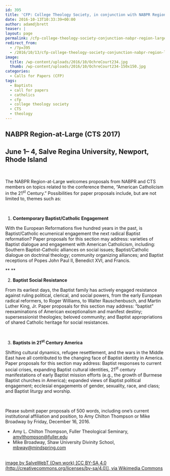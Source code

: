 ```yaml
---
id: 395
title: 'CFP: College Theology Society, in conjunction with NABPR Region at Large'
date: 2016-10-13T10:33:39+00:00
author: adamdjbrett
teaser: |
layout: page
permalink: /cfp-college-theology-society-conjunction-nabpr-region-large/
redirect_from:
  - /?p=395
  - /2016/10/13/cfp-college-theology-society-conjunction-nabpr-region-large/
image:
  title: /wp-content/uploads/2016/10/OchreCourt234.jpg
  thumb: /wp-content/uploads/2016/10/OchreCourt234-150x150.jpg
categories:
  - Calls for Papers (CFP)
tags:
  - Baptists
  - call for papers
  - catholics
  - cfp
  - college theology society
  - CTS
  - theology
---
```

## NABPR Region-at-Large (CTS 2017)

## <span data-term="goog_2013402302">June 1– 4</span>, Salve Regina University, Newport, Rhode Island

&nbsp;

The NABPR Region-at-Large welcomes proposals from NABPR and CTS members on topics related to the conference theme, “American Catholicism in the 21<sup>st</sup> Century.” Possibilities for paper proposals include, but are not limited to, themes such as:

&nbsp;

  1. **Contemporary Baptist/Catholic Engagement**

With the European Reformations five hundred years in the past, is Baptist/Catholic ecumenical engagement the next radical Baptist reformation? Paper proposals for this section may address: varieties of Baptist dialogue and engagement with American Catholicism, including: Southern Baptist-Catholic alliances on social issues; Baptist/Catholic dialogue on doctrinal theology; community organizing alliances; and Baptist receptions of Popes John Paul II, Benedict XVI, and Francis.

** **

<ol start="2">
  <li>
    <strong>Baptist Social Resistance</strong>
  </li>
</ol>

From its earliest days, the Baptist family has actively engaged resistance against ruling political, clerical, and social powers, from the early European radical reformers, to Roger Williams, to Walter Rauschenbusch, and Martin Luther King, Jr. Paper proposals for this section may address: “baptist” reexaminations of American exceptionalism and manifest destiny; supersessionist theologies; beloved community; and Baptist appropriations of shared Catholic heritage for social resistances.

&nbsp;

<ol start="3">
  <li>
    <strong>Baptists in 21<sup>st</sup> Century America</strong>
  </li>
</ol>

Shifting cultural dynamics, refugee resettlement, and the wars in the Middle East have all contributed to the changing face of Baptist identity in America. Paper proposals for this section may address: Baptist responses to current social crises, expanding Baptist cultural identities, 21<sup>st</sup> century manifestations of early Baptist mission efforts (e.g., the growth of Burmese Baptist churches in America); expanded views of Baptist political engagement; ecclesial engagements of gender, sexuality, race, and class; and Baptist liturgy and worship.

&nbsp;

Please submit paper proposals of 500 words, including one’s current institutional affiliation and position, to Amy Chilton Thompson or Mike Broadway by Friday, December 16, 2016.

  * Amy L. Chilton Thompson, Fuller Theological Seminary, <amylthompson@fuller.edu>
  * Mike Broadway, Shaw University Divinity School, <mbway@mindspring.com>

&nbsp;  
[image by SalveWebT (Own work) [CC BY-SA 4.0 (http://creativecommons.org/licenses/by-sa/4.0)], via Wikimedia Commons](https://commons.wikimedia.org/wiki/File%3AOchreCourt234.jpg "By SalveWebT (Own work) [CC BY-SA 4.0 (http://creativecommons.org/licenses/by-sa/4.0)], via Wikimedia Commons")

&nbsp;
